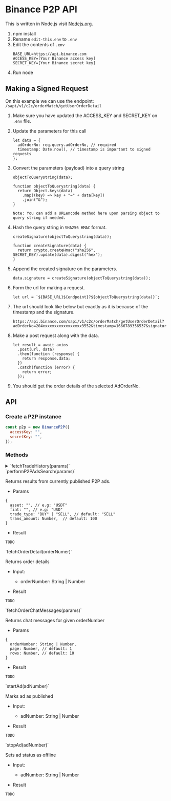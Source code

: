 # Binance P2P API

This is written in Node.js visit [Nodejs.org](https://nodejs.org/en/).

1. npm install
2. Rename `edit-this.env` to `.env`
3. Edit the contents of `.env`
   ```
   BASE_URL=https://api.binance.com
   ACCESS_KEY=[Your Binance access key]
   SECRET_KEY=[Your Binance secret key]
   ```
4. Run node

## Making a Signed Request

On this example we can use the endpoint: `/sapi/v1/c2c/orderMatch/getUserOrderDetail`

1. Make sure you have updated the ACCESS_KEY and SECRET_KEY on `.env` file.
2. Update the parameters for this call
   ```
   let data = {
     adOrderNo: req.query.adOrderNo, // required
     timestamp: Date.now(), // timestamp is important to signed requests
   };
   ```
3. Convert the parameters (payload) into a query string

   ```
   objectToQuerystring(data);

   function objectToQuerystring(data) {
     return Object.keys(data)
       .map((key) => key + "=" + data[key])
       .join("&");
   }

   Note: You can add a URLencode method here upon parsing object to query string if needed.
   ```

4. Hash the query string in `SHA256 HMAC` format.

   ```
   createSignature(objectToQuerystring(data));

   function createSignature(data) {
     return crypto.createHmac("sha256", SECRET_KEY).update(data).digest("hex");
   }
   ```

5. Append the created signature on the parameters.
   ```
   data.signature = createSignature(objectToQuerystring(data));
   ```
6. Form the url for making a request.
   ```
   let url = `${BASE_URL}${endpoint}?${objectToQuerystring(data)}`;
   ```
7. The url should look like below but exactly as it is because of the timestamp and the signature.
   ```
   https://api.binance.com/sapi/v1/c2c/orderMatch/getUserOrderDetail?adOrderNo=204xxxxxxxxxxxxxxxxx3552&timestamp=1666789356537&signature=172dd497d08f68fbd499185deacbd98d21c9df5b73e22d3941172baad648c5bf
   ```
8. Make a post request along with the data.
   ```
   let result = await axios
     .post(url, data)
     .then(function (response) {
       return response.data;
     })
     .catch(function (error) {
       return error;
     });
   ```
9. You should get the order details of the selected AdOrderNo.

## API

### Create a P2P instance

```js
const p2p = new BinanceP2P({
  accessKey: "",
  secretKey: "",
});
```

### Methods

<details>

<summary>`fetchTradeHistory(params)`</summary>

Returs history of P2P trades

- Params

```
{
  tradeType: "BUY" | "SELL"
}
```

- Result

```
TODO
```

</details>

<summary>`performP2PAdsSearch(params)`</summary>

Returns results from currently published P2P ads.

- Params

```
{
  asset: "", // e.g: "USDT"
  fiat: "", // e.g: "USD"
  trade_type: "BUY" | "SELL", // default: "SELL"
  trans_amount: Number,  // default: 100
}
```

- Result

```
TODO
```

</details>

<summary>`fetchOrderDetail(orderNumer)`</summary>

Returns order details

- Input:

  - orderNumber: String | Number

- Result

```
TODO
```

</details>

<summary>`fetchOrderChatMessages(params)`</summary>

Returns chat messages for given orderNumber

- Params

```
{
  orderNumber: String | Number,
  page: Number, // default: 1
  rows: Number, // default: 10
}
```

- Result

```
TODO
```

</details>

<summary>`startAd(adNumber)`</summary>

Marks ad as published

- Input:

  - adNumber: String | Number

- Result

```
TODO
```

</details>

<summary>`stopAd(adNumber)`</summary>

Sets ad status as offline

- Input:

  - adNumber: String | Number

- Result

```
TODO
```

</details>
